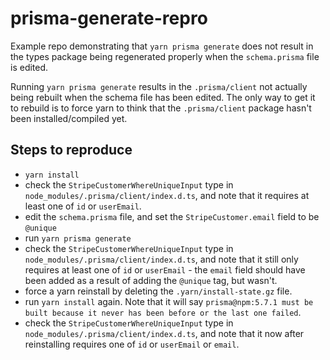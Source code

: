# prisma-generate-repro

Example repo demonstrating that `yarn prisma generate` does not result in the types package being regenerated properly when the `schema.prisma` file is edited.

Running `yarn prisma generate` results in the `.prisma/client` not actually being rebuilt when the schema file has been edited. The only way to get it to rebuild is to force yarn to think that the `.prisma/client` package hasn't been installed/compiled yet.

## Steps to reproduce

- `yarn install`
- check the `StripeCustomerWhereUniqueInput` type in `node_modules/.prisma/client/index.d.ts`, and note that it requires at least one of `id` or `userEmail`.
- edit the `schema.prisma` file, and set the `StripeCustomer.email` field to be `@unique`
- run `yarn prisma generate`
- check the `StripeCustomerWhereUniqueInput` type in `node_modules/.prisma/client/index.d.ts`, and note that it still only requires at least one of `id` or `userEmail` - the `email` field should have been added as a result of adding the `@unique` tag, but wasn't.
- force a yarn reinstall by deleting the `.yarn/install-state.gz` file.
- run `yarn install` again. Note that it will say `prisma@npm:5.7.1 must be built because it never has been before or the last one failed`.
- check the `StripeCustomerWhereUniqueInput` type in `node_modules/.prisma/client/index.d.ts`, and note that it now after reinstalling requires one of `id` or `userEmail` or `email`.

